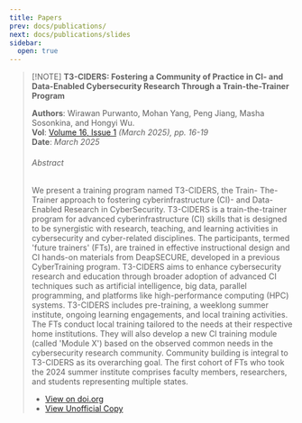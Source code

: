 ```yaml
---
title: Papers
prev: docs/publications/
next: docs/publications/slides
sidebar:
  open: true
---
```



> [!NOTE] **T3-CIDERS: Fostering a Community of Practice in CI- and Data-Enabled Cybersecurity Research Through a Train-the-Trainer Program** <br>
> 
> **Authors**: Wirawan Purwanto, Mohan Yang, Peng Jiang, Masha Sosonkina, and Hongyi Wu. <br>
> **Vol**: [Volume 16, Issue 1](https://jocse.org/issues/16/1/) *(March 2025), pp. 16-19* <br>
> **Date**: *March 2025*
> 
> ###### Abstract
> We present a training program named T3-CIDERS, the Train- The-Trainer approach to fostering cyberinfrastructure (CI)- and Data-Enabled Research in CyberSecurity. T3-CIDERS is a train-the-trainer program for advanced cyberinfrastructure (CI) skills that is designed to be synergistic with research, teaching, and learning activities in cybersecurity and cyber-related disciplines. The participants, termed 'future trainers' (FTs), are trained in effective instructional design and CI hands-on materials from DeapSECURE, developed in a previous CyberTraining program. T3-CIDERS aims to enhance cybersecurity research and education through broader adoption of advanced CI techniques such as artificial intelligence, big data, parallel programming, and platforms like high-performance computing (HPC) systems. T3-CIDERS includes pre-training, a weeklong summer institute, ongoing learning engagements, and local training activities. The FTs conduct local training tailored to the needs at their respective home institutions. They will also develop a new CI training module (called 'Module X') based on the observed common needs in the cybersecurity research community. Community building is integral to T3-CIDERS as its overarching goal. The first cohort of FTs who took the 2024 summer institute comprises faculty members, researchers, and students representing multiple states.
> 
> - [View on doi.org](https://doi.org/10.22369/issn.2153-4136/16/1/4)
> - [View Unofficial Copy](https://t3-ciders.gitlab.io/files/pubs/paper-T3-CIDERS-JOCSE25-FINAL.pdf)
